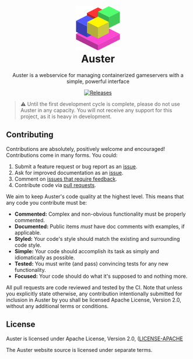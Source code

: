 <h1 align="center" style="border-bottom: none">
    <a href="https://github.com/Oisty/Auster" target="_blank"><img alt="Auster" width="120px" src="https://github.com/Oisty/Auster/blob/main/assets/logo/logo.svg"></a><br>Auster
</h1>
<p align="center">Auster is a webservice for managing containerized gameservers with a simple, powerful interface</p>

<div align="center">

[![Releases](https://img.shields.io/github/release/projectoc/Auster/all.svg)](https://github.com/Oisty/Auster/releases)

</div>

> :warning: Until the first development cycle is complete, please do not use Auster in any capacity. You will not receive any support for this project, as it is heavy in development.

## Contributing

Contributions are absolutely, positively welcome and encouraged! Contributions
come in many forms. You could:

1. Submit a feature request or bug report as an [issue].
2. Ask for improved documentation as an [issue].
3. Comment on [issues that require feedback].
4. Contribute code via [pull requests].

[issue]: https://github.com/Oisty/Auster/issues
[issues that require feedback]: https://github.com/Oisty/Auster/issues?q=is%3Aissue+is%3Aopen+label%3A%22feedback+wanted%22
[pull requests]: https://github.com/Oisty/Auster/pulls

We aim to keep Auster's code quality at the highest level. This means that any
code you contribute must be:

* **Commented:** Complex and non-obvious functionality must be properly
  commented.
* **Documented:** Public items _must_ have doc comments with examples, if
  applicable.
* **Styled:** Your code's style should match the existing and surrounding code
  style.
* **Simple:** Your code should accomplish its task as simply and
  idiomatically as possible.
* **Tested:** You must write (and pass) convincing tests for any new
  functionality.
* **Focused:** Your code should do what it's supposed to and nothing more.

All pull requests are code reviewed and tested by the CI. Note that unless you
explicitly state otherwise, any contribution intentionally submitted for
inclusion in Auster by you shall be licensed Apache License, Version 2.0, 
without any additional terms or conditions.

## License

Auster is licensed under Apache License, Version 2.0, ([LICENSE-APACHE](LICENSE-APACHE)

The Auster website source is licensed under separate terms.
